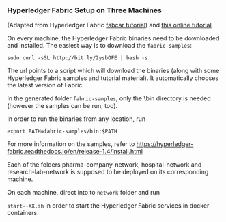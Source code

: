 ### Hyperledger Fabric Setup on Three Machines
(Adapted from Hyperledger Fabric [fabcar tutorial](https://hyperledger-fabric.readthedocs.io/en/latest/write_first_app.html))
and [this online tutorial](https://medium.com/1950labs/setup-hyperledger-fabric-in-multiple-physical-machines-d8f3710ed9b4)

On every machine, the Hyperledger Fabric binaries need to be downloaded and installed. The easiest way is to download the `fabric-samples`: 

`sudo curl -sSL http://bit.ly/2ysbOFE | bash -s`

The url points to a script which will download the binaries (along with some Hyperledger Fabric samples and tutorial material). It automatically chooses the latest version of Fabric. 

In the generated folder `fabric-samples`, only the \bin directory is needed (however the samples can be run, too). 

In order to run the binaries from any location, run

`export PATH=fabric-samples/bin:$PATH`

For more information on the samples, refer to https://hyperledger-fabric.readthedocs.io/en/release-1.4/install.html

Each of the folders pharma-company-network, hospital-network and research-lab-network is supposed to be deployed on its corresponding machine. 

On each machine, direct into to `network` folder and run

`start--XX.sh` in order to start the Hyperledger Fabric services in docker containers.
